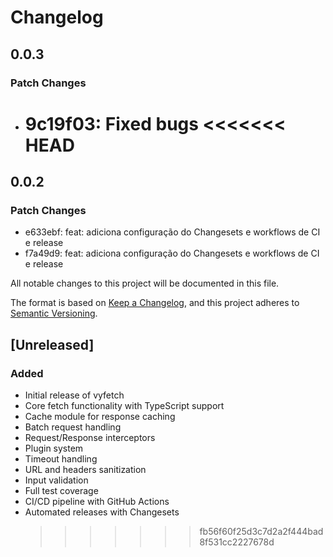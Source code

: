 # Changelog

## 0.0.3

### Patch Changes

- 9c19f03: Fixed bugs
  <<<<<<< HEAD
  =======

## 0.0.2

### Patch Changes

- e633ebf: feat: adiciona configuração do Changesets e workflows de CI e release
- f7a49d9: feat: adiciona configuração do Changesets e workflows de CI e release

All notable changes to this project will be documented in this file.

The format is based on [Keep a Changelog](https://keepachangelog.com/en/1.0.0/),
and this project adheres to [Semantic Versioning](https://semver.org/spec/v2.0.0.html).

## [Unreleased]

### Added

- Initial release of vyfetch
- Core fetch functionality with TypeScript support
- Cache module for response caching
- Batch request handling
- Request/Response interceptors
- Plugin system
- Timeout handling
- URL and headers sanitization
- Input validation
- Full test coverage
- CI/CD pipeline with GitHub Actions
- Automated releases with Changesets
  > > > > > > > fb56f60f25d3c7d2a2f444bad8f531cc2227678d
